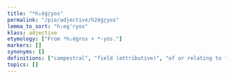 ```yaml
---
title: "*h₂éǵr̥yos"
permalink: "/pie/adjective/h2éǵr̥yos"
lemma_to_sort: "h₂eg'ryos"
klass: adjective
etymology: ["From *h₂éǵros +‎ *-yós."]
markers: []
synonyms: []
definitions: ["campestral", "field (attributive)", "of or relating to fields"]
topics: []
---
```

